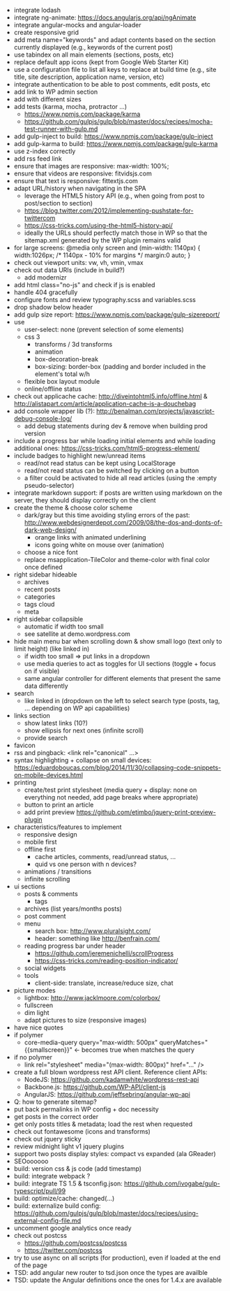 * integrate lodash
* integrate ng-animate: https://docs.angularjs.org/api/ngAnimate
* integrate angular-mocks and angular-loader
* create responsive grid
* add meta name="keywords" and adapt contents based on the section currently displayed (e.g., keywords of the current post)
* use tabindex on all main elements (sections, posts, etc)
* replace default app icons (kept from Google Web Starter Kit)
* use a configuration file to list all keys to replace at build time (e.g., site title, site description, application name, version, etc)
* integrate authentication to be able to post comments, edit posts, etc
* add link to WP admin section
* add <link rel="apple-touch-icon" sizes="57x57" href="/apple-touch-icon-57x57.png"> with different sizes
* add tests (karma, mocha, protractor ...)
  * https://www.npmjs.com/package/karma
  * https://github.com/gulpjs/gulp/blob/master/docs/recipes/mocha-test-runner-with-gulp.md
* add gulp-inject to build: https://www.npmjs.com/package/gulp-inject
* add gulp-karma to build: https://www.npmjs.com/package/gulp-karma
* use z-index correctly
* add rss feed link <link rel="alternate" type="application/rss+xml" title="..." href="...">
* ensure that images are responsive: max-width: 100%;
* ensure that videos are responsive: fitvidsjs.com
* ensure that text is responsive: fittextjs.com
* adapt URL/history when navigating in the SPA
  * leverage the HTML5 history API (e.g., when going from post to post/section to section)
  * https://blog.twitter.com/2012/implementing-pushstate-for-twittercom
  * https://css-tricks.com/using-the-html5-history-api/
  * ideally the URLs should perfectly match those in WP so that the sitemap.xml generated by the WP plugin remains valid
* for large screens: @media only screen and (min-width: 1140px) {
	width:1026px; /* 1140px - 10% for margins */
    margin:0 auto;
  }
* check out viewport units: vw, vh, vmin, vmax
* check out data URIs (include in build?)
  * add modernizr
* add html class="no-js" and check if js is enabled
* handle 404 gracefully
* configure fonts and review typography.scss and variables.scss
* drop shadow below header
* add gulp size report: https://www.npmjs.com/package/gulp-sizereport/
* use
  * user-select: none (prevent selection of some elements)
  * css 3
    * transforms / 3d transforms
    * animation
    * box-decoration-break
	* box-sizing: border-box (padding and border included in the element's total w/h
  * flexible box layout module
  * online/offline status
* check out applicache cache: http://diveintohtml5.info/offline.html & http://alistapart.com/article/application-cache-is-a-douchebag
* add console wrapper lib (?): http://benalman.com/projects/javascript-debug-console-log/
  * add debug statements during dev & remove when building prod version
* include a progress bar while loading initial elements and while loading additional ones: https://css-tricks.com/html5-progress-element/
* include badges to highlight new/unread items
  * read/not read status can be kept using LocalStorage
  * read/not read status can be switched by clicking on a button
  * a filter could be activated to hide all read articles (using the :empty pseudo-selector)
* integrate markdown support: if posts are written using markdown on the server, they should display correctly on the client
* create the theme & choose color scheme
  * dark/gray but this time avoiding styling errors of the past: http://www.webdesignerdepot.com/2009/08/the-dos-and-donts-of-dark-web-design/
    * orange links with animated underlining
	* icons going white on mouse over (animation)
  * choose a nice font
  * replace msapplication-TileColor and theme-color with final color once defined
* right sidebar hideable
  * archives
  * recent posts
  * categories
  * tags cloud
  * meta
* right sidebar collapsible
  * automatic if width too small
  * see satellite at demo.wordpress.com
* hide main menu bar when scrolling down & show small logo (text only to limit height) (like linked in)
  * if width too small => put links in a dropdown
  * use media queries to act as toggles for UI sections (toggle + focus on if visible)
  * same angular controller for different elements that present the same data differently
* search
  * like linked in (dropdown on the left to select search type (posts, tag, ... depending on WP api capabilities)
* links section
  * show latest links (10?)
  * show ellipsis for next ones (infinite scroll)
  * provide search
* favicon
* rss and pingback: <link rel="canonical" ...>
* syntax highlighting + collapse on small devices: https://eduardoboucas.com/blog/2014/11/30/collapsing-code-snippets-on-mobile-devices.html
* printing
  * create/test print stylesheet (media query + display: none on everything not needed, add page breaks where appropriate)
  * button to print an article
  * add print preview https://github.com/etimbo/jquery-print-preview-plugin
* characteristics/features to implement
  * responsive design
  * mobile first
  * offline first
    * cache articles, comments, read/unread status, ...
	* quid vs one person with n devices?
  * animations / transitions
  * infinite scrolling
* ui sections
  * posts & comments
    * tags
  * archives (list years/months posts)
  * post comment
  * menu
    * search box: http://www.pluralsight.com/
	* header: something like http://benfrain.com/
  * reading progress bar under header
	* https://github.com/jeremenichelli/scrollProgress
	* https://css-tricks.com/reading-position-indicator/
  * social widgets
  * tools
    * client-side: translate, increase/reduce size, chat
* picture modes
  * lightbox: http://www.jacklmoore.com/colorbox/
  * fullscreen
  * dim light
  * adapt pictures to size (responsive images)
* have nice quotes
* if polymer
  * core-media-query query="max-width: 500px" queryMatches="{{smallscreen}}" <- becomes true when matches the query
* if no polymer
  * link rel="stylesheet" media="(max-width: 800px)" href="..." />
* create a full blown wordpress rest API client. Reference client APIs:
  * NodeJS: https://github.com/kadamwhite/wordpress-rest-api
  * Backbone.js: https://github.com/WP-API/client-js
  * AngularJS: https://github.com/jeffsebring/angular-wp-api
* Q: how to generate sitemap?
* put back permalinks in WP config + doc necessity
* get posts in the correct order
* get only posts titles & metadata; load the rest when requested
* check out fontawesome (icons and transforms)
* check out jquery sticky
* review midnight light v1 jquery plugins
* support two posts display styles: compact vs expanded (ala GReader)
* SEOoooooo
* build: version css & js code (add timestamp)
* build: integrate webpack ?
* build: integrate TS 1.5 & tsconfig.json: https://github.com/ivogabe/gulp-typescript/pull/99
* build: optimize/cache: changed(...)
* build: externalize build config: https://github.com/gulpjs/gulp/blob/master/docs/recipes/using-external-config-file.md
* uncomment google analytics once ready
* check out postcss
  * https://github.com/postcss/postcss
  * https://twitter.com/postcss
* try to use async on all scripts (for production), even if loaded at the end of the page
* TSD: add angular new router to tsd.json once the types are availble
* TSD: update the Angular definitions once the ones for 1.4.x are available
